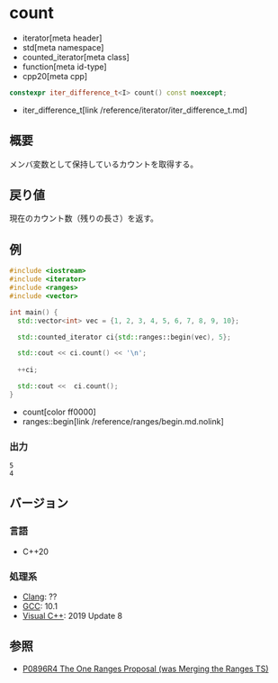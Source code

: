 # count
* iterator[meta header]
* std[meta namespace]
* counted_iterator[meta class]
* function[meta id-type]
* cpp20[meta cpp]

```cpp
constexpr iter_difference_t<I> count() const noexcept;
```
* iter_difference_t[link /reference/iterator/iter_difference_t.md]

## 概要

メンバ変数として保持しているカウントを取得する。

## 戻り値

現在のカウント数（残りの長さ）を返す。

## 例

```cpp example
#include <iostream>
#include <iterator>
#include <ranges>
#include <vector>

int main() {
  std::vector<int> vec = {1, 2, 3, 4, 5, 6, 7, 8, 9, 10};

  std::counted_iterator ci{std::ranges::begin(vec), 5};

  std::cout << ci.count() << '\n';
  
  ++ci;

  std::cout <<  ci.count();
}
```
* count[color ff0000]
* ranges::begin[link /reference/ranges/begin.md.nolink]

### 出力

```
5
4
```

## バージョン
### 言語
- C++20

### 処理系
- [Clang](/implementation.md#clang): ??
- [GCC](/implementation.md#gcc): 10.1
- [Visual C++](/implementation.md#visual_cpp): 2019 Update 8

## 参照
- [P0896R4 The One Ranges Proposal (was Merging the Ranges TS)](http://www.open-std.org/jtc1/sc22/wg21/docs/papers/2018/p0896r4.pdf)
